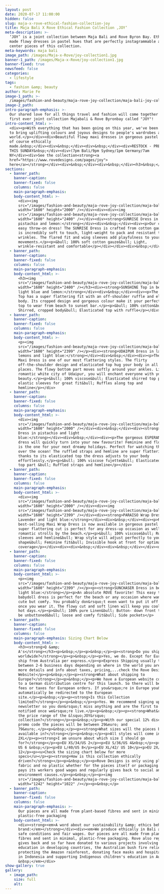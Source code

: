 ```yaml
---
layout: post
date: 2020-07-17 11:00:00
hidden: false
slug: maja-x-rove-ethical-fashion-collection-joy
title: Maja Bali X Rove Ethical Fashion Collection ‚JOY‘
meta-description: >-
  ‘JOY’ is a joint collection between Maja Bali and Rove Byron Bay. Ethically
  made flowy dresses in pastel hues that are perfectly instagrammable are the
  center pieces of this collection.
meta-keywords: maja bali
image_path: /images/Maja-x-Rove/joy-collection1.jpg
banner-1_path: /images/Maja-x-Rove/joy-collection1.jpg
banner-fixed: true
newsfeed: false
categories:
  - lifestyle
tags:
  - fashion &amp; beauty
author: Marie Fe
image-1_path: >-
  /images/fashion-and-beauty/maja-rove-joy-collection/maja-bali-joy-collection-marie-wearing-a-yellow-dress-and-a-flower-crown.jpg
image-2_path:
intro-paragraph-emphasis: >-
  Our shared love for all things travel and fashion will come together in a
  first ever joint collection Majabali & Rove Byronbay called "JOY"!
intro-content_html: >-
  <div><p>With everything that has been going on this year, we've been wanting
  to bring uplifting colours and joyous designs to people's wardrobes around the
  world.</p></div><div>Beautiful flowy maxi dresses in gorgeous pastel hues and
  of course ethically
  made.&nbsp;</div><div>&nbsp;</div><div>&nbsp;</div><div>RESTOCK - PREORDER
  THIS SUNDAY&nbsp;</div><div>(7pm Bali/9pm Sydney/1pm Germany/7am
  NY</div><div>See the collection<strong><a
  href="https://www.rovedesigns.com/pages/joy">
  here</a></strong></div><div>&nbsp;</div><div>&nbsp;</div><h3>&nbsp;</h3>
sections:
  - banner_path:
    banner-caption:
    banner-fixed: false
    columns: false
    main-paragraph-emphasis:
    body-content_html: >-
      <div><img
      src="/images/fashion-and-beauty/maja-rove-joy-collection/maja-bali-joy-collection-marie-wearing-sunset-dress-lavendar.jpg"
      width="1600" height="2000" /></div><div><div><img
      src="/images/fashion-and-beauty/maja-rove-joy-collection/maja-bali-joy-collection-marie-wearing-sunset-dress-pistachio.jpg"
      width="1600" height="2400" /></div><div><strong>SUNRISE Dress in lavender,
      pistachio and lemon:</strong></div><div>&nbsp;</div><div><p>Our cute &amp;
      easy throw-on dress! The SUNRISE Dress is crafted from cotton gauze, which
      is incredibly soft to touch, light-weight to pack and resistant to
      wrinkles. The flared fit and wing sleeves add playfulness to your
      movements.</p><p>&bull; 100% soft cotton gauze&bull; Light,
      wrinkle-resistant and comfortable</p></div></div><div>&nbsp;</div>
  - banner_path:
    banner-caption:
    banner-fixed: false
    columns: false
    main-paragraph-emphasis:
    body-content_html: >-
      <h3><img
      src="/images/fashion-and-beauty/maja-rove-joy-collection/maja-bali-joy-collection-marie-wearing-sunshine-top-blue.jpg"
      width="1600" height="2400" /></h3><div><strong>SUNSHINE Top in beige,
      light blue and lemon:</strong></div><div>&nbsp;</div><div><p>The SUNSHINE
      Top has a super flattering fit with an off-shoulder ruffle and elasticated
      body. Its cropped design and gorgeous colour make it your perfect summer
      top to wear from beach to sunset bar.</p><p>&bull; 100% cotton&bull;
      Shirred, cropped body&bull; Elasticated top with ruffle</p></div>
  - banner_path:
    banner-caption:
    banner-fixed: false
    columns: false
    main-paragraph-emphasis:
    body-content_html: >-
      <p><img
      src="/images/fashion-and-beauty/maja-rove-joy-collection/maja-bali-joy-collection-marie-wearing-udaipur-dress-lemon.jpeg"
      width="1600" height="2399" /></p><div><strong>UDAIPUR Dress in lavender,
      lemons and light blue:</strong></div><div>&nbsp;</div><div><p>The UDAIPUR
      Maxi Dress is one of our most flattering styles. The flirty
      off-the-shoulder design and elasticated top hug your body in all the right
      places. The flowy bottom part moves softly around your ankles. Like the
      romantic white city of Udaipur, you will enchant everyone with your
      beauty.</p><p>&bull; 100% viscose&bull; Elasticated shirred top part and
      elastic sleeves for great fit&bull; Ruffles along top and
      hemline</p></div>
  - banner_path:
    banner-caption:
    banner-fixed: false
    columns: false
    main-paragraph-emphasis:
    body-content_html: >-
      <div><img
      src="/images/fashion-and-beauty/maja-rove-joy-collection/maja-bali-joy-collection-marie-wearing-esperance-dress-pistachio.jpeg"
      width="1600" height="2000" /></div><div>&nbsp;</div><div><strong>ESPERANCE
      Dress in pistachio and light
      blue:</strong></div><div>&nbsp;</div><div><p>The gorgeous ESPERANCE maxi
      dress will quickly turn into your new favourite! Feminine and flowy, this
      is the one for your next dreamy holidays. Perfect for watching the sun set
      over the ocean! The ruffled straps and hemline are super flattering and
      thanks to its elasticated top the dress adjusts to your body
      effortlessly.</p><p>&bull; 100% viscose fujette&bull; Elasticated shirred
      top part &bull; Ruffled straps and hemline</p></div>
  - banner_path:
    banner-caption:
    banner-fixed: false
    columns: false
    main-paragraph-emphasis:
    body-content_html: >-
      <div><img
      src="/images/fashion-and-beauty/maja-rove-joy-collection/maja-bali-joy-collection-marie-wearing-paraiso-dress-lavendar.jpeg"
      width="1600" height="2000" /></div><div><img
      src="/images/fashion-and-beauty/maja-rove-joy-collection/maja-bali-joy-collection-marie-wearing-paraiso-dress-blue.jpeg"
      width="1600" height="2399" /></div><div><strong>PARAISO Wrap Dress in
      Lavender and light blue:</strong></div><div>&nbsp;</div><div><p>ROVE's
      best-selling Maxi Wrap Dress is now available in gorgeous pastel hues! The
      super flattering cut is perfect for any dress-up occasion as well as
      romantic strolls by the beach.</p><p>&bull; 100% viscose&bull; Ruffled
      sleeves and hemline&bull; Wrap style will adjust perfectly to your body
      shape&bull; Feminine fit&bull; Invisible hook at front for optimal
      coverage</p></div><div><div>&nbsp;</div><div>&nbsp;</div></div><div>&nbsp;</div>
  - banner_path:
    banner-caption:
    banner-fixed: false
    columns: false
    main-paragraph-emphasis:
    body-content_html: >-
      <p><img
      src="/images/fashion-and-beauty/maja-rove-joy-collection/maja-bali-joy-collection-marie-wearing-sunchaser-dress-blue.jpg"
      width="1600" height="2399" /></p><p><strong>SUNCHASER Dress in beige and
      light blue:</strong></p><p>An absolute ROVE favorite! This easy throw- on
      babydoll dress is perfect for the beach or any occasion where want to feel
      cute but comfy. You probably don&rsquo;t even want to put it off anymore
      once you wear it. The flowy cut and soft linen will keep you cool even on
      hot days.</p><p>&bull; 100% pure Linen&bull; Button- down front that can
      be unbuttoned&bull; loose and comfy fit&bull; Side pockets</p>
  - banner_path:
    banner-caption:
    banner-fixed: false
    columns: false
    main-paragraph-emphasis: Sizing Chart Below
    body-content_html: >-
      <h3><strong>Q &amp;
      A's</strong></h3><p>&nbsp;</p><p>&nbsp;</p><p><strong>Do you ship
      worldwide?</strong></p><p>&nbsp;</p><p>Yes, we do. Except for Europe we
      ship from Australia per express.</p><p>Express Shipping usually takes
      between 2-6 business days depending on where in the world you are. (For
      more details and info about taxes, pricing,...check the Rove Designs
      Website)</p><p>&nbsp;</p><p><strong>What about shipping to
      Europe?</strong></p><p>&nbsp;</p><p>We have a European website connected
      to a German distribution centre for this launch. So there will be no extra
      fees or taxes for European orders. If you&rsquo;re in Europe you&rsquo;ll
      automatically be redirected to the European
      site.</p><p>&nbsp;</p><p><strong>Is this Collection
      limited?</strong></p><p>&nbsp;</p><p>Yes. We recommend signing up for our
      newsletter so you don&rsquo;t miss anything and are the first to be
      notified once we&rsquo;re live.</p><p>&nbsp;</p><p><strong>What&rsquo;s
      the price range of the &lsquo;JOY&rsquo;
      collection?</strong></p><p>&nbsp;</p><p>With our special 12% discount
      promo code the pieces will be between 29&euro; and
      79&euro;.</p><p>&nbsp;</p><p><strong>What sizes will the pieces be
      available in?</strong></p><p>&nbsp;</p><p>All styles will come in XS -
      2XL</p><p><strong>I am unsure about which size I should go
      for?</strong></p><p>EU XS/34/US 2</p><p>EU S/36/US 4&nbsp;</p><p>EU M/38/
      US 6 &nbsp;</p><p>EU L/40/US 8</p><p>EU XL/42/ US 10</p><p>EU 2X/ 44/
      12</p><p><u>Check the sizing chart below for more
      specs</u></p><p><strong>How is this collection ethically
      driven?</strong></p><p>&nbsp;</p><p>Rove Designs is only using plant based
      fabric and no plastic whether for the pieces itself or packaging. Rove
      pays its workers good wages and regularly gives back to social and
      environment causes.</p><p>&nbsp;</p><p><img
      src="/images/fashion-and-beauty/maja-rove-joy-collection/maja-bali-joy-collection-sizing-chart.jpg"
      width="1242" height="1022" /></p><p>&nbsp;</p>
  - banner_path:
    banner-caption:
    banner-fixed: false
    columns: false
    main-paragraph-emphasis: >-
      Our pieces are all made from plant-based fibres and sent in minimal,
      plastic-free packaging
    body-content_html: >-
      <div><strong><em>A word about our sustainability &amp; ethics behind the
      brand:</em></strong></div><div><em>We produce ethically in Bali and ensure
      safe conditions and fair wages. Our pieces are all made from plant-based
      fibres and sent in minimal, plastic-free packaging. Rove also regularly
      gives back and so far have donated to various projects involving girls'
      education in developing countries, the Australian bush fire relief,
      protecting the Amazon rainforest, donating face masks and hospital gowns
      in Indonesia and supporting Indigenous children's education in Australia.
      &nbsp;</em></div>
show-gallery: true
gallery:
  - image_path:
    size: full
    alt:
---
```


<div><div><div><p>&nbsp;</p></div></div></div>